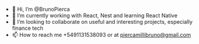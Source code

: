 - 👋 Hi, I’m @BrunoPierca
- 🌱 I’m currently working with React, Nest and learning React Native
- 💞️ I’m looking to collaborate on useful and interesting projects, especially finance tech
- 📫 How to reach me +5491131538093 or at piercamillibruno@gmail.com

<!---
BrunoPierca/BrunoPierca is a ✨ special ✨ repository because its `README.md` (this file) appears on your GitHub profile.
You can click the Preview link to take a look at your changes.
--->
